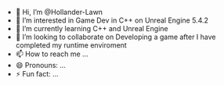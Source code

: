 - 👋 Hi, I’m @Hollander-Lawn
- 👀 I’m interested in Game Dev in C++ on Unreal Engine 5.4.2
- 🌱 I’m currently learning C++ and Unreal Engine
- 💞️ I’m looking to collaborate on Developing a game after I have completed my runtime enviroment
- 📫 How to reach me ...
- 😄 Pronouns: ...
- ⚡ Fun fact: ...

<!---
Hollander-Lawn/Hollander-Lawn is a ✨ special ✨ repository because its `README.md` (this file) appears on your GitHub profile.
You can click the Preview link to take a look at your changes.
--->
